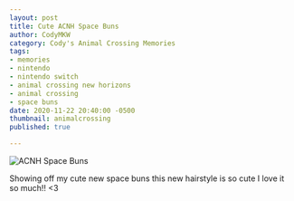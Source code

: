 ```yaml
---
layout: post
title: Cute ACNH Space Buns
author: CodyMKW
category: Cody's Animal Crossing Memories
tags:
- memories
- nintendo
- nintendo switch
- animal crossing new horizons
- animal crossing
- space buns
date: 2020-11-22 20:40:00 -0500
thumbnail: animalcrossing
published: true

---
```

![ACNH Space Buns](https://pbs.twimg.com/media/EndbEyfVgAEsXRN?format=jpg&name=large)

Showing off my cute new space buns this new hairstyle is so cute I love it so much!! <3
